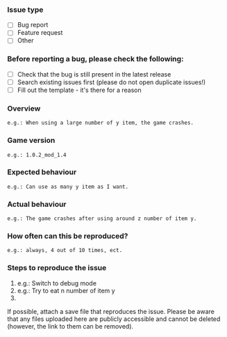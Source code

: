 ### Issue type
- [ ] Bug report
- [ ] Feature request
- [ ] Other

### Before reporting a bug, please check the following:
- [ ] Check that the bug is still present in the latest release
- [ ] Search existing issues first (please do not open duplicate issues!)
- [ ] Fill out the template - it's there for a reason

### Overview
	e.g.: When using a large number of y item, the game crashes.
	
### Game version
	e.g.: 1.0.2_mod_1.4
	
### Expected behaviour
	e.g.: Can use as many y item as I want.
	
### Actual behaviour
	e.g.: The game crashes after using around z number of item y.

### How often can this be reproduced?
	e.g.: always, 4 out of 10 times, ect.

### Steps to reproduce the issue

1. e.g.: Switch to debug mode
2. e.g.: Try to eat n number of item y
3.

If possible, attach a save file that reproduces the issue.
Please be aware that any files uploaded here are publicly accessible and cannot be deleted (however, the link to them can be removed).
